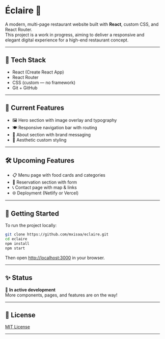 # Éclaire 🍰

A modern, multi-page restaurant website built with **React**, custom CSS, and React Router.  
This project is a work in progress, aiming to deliver a responsive and elegant digital experience for a high-end restaurant concept.

---

## 🔧 Tech Stack

- React (Create React App)
- React Router
- CSS (custom — no framework)
- Git + GitHub

---

## 🚧 Current Features

- 🖼 Hero section with image overlay and typography
- 🍽 Responsive navigation bar with routing
- 📝 About section with brand messaging
- 🎨 Aesthetic custom styling

---

## 🛠️ Upcoming Features

- 📋 Menu page with food cards and categories
- 📅 Reservation section with form
- 📞 Contact page with map & links
- 🌐 Deployment (Netlify or Vercel)

---

## 📁 Getting Started

To run the project locally:

```bash
git clone https://github.com/mxisaa/eclaire.git
cd eclaire
npm install
npm start
```

Then open [http://localhost:3000](http://localhost:3000) in your browser.

---

## ✨ Status

🚧 **In active development**  
More components, pages, and features are on the way!

---

## 📄 License

[MIT License](LICENSE)

---